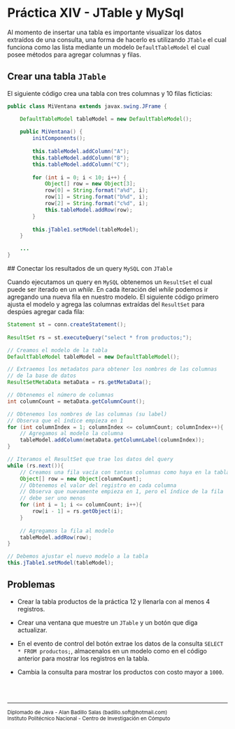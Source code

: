 # Práctica XIV - JTable y MySql

Al momento de insertar una tabla es importante visualizar los datos extraídos de una consulta, una forma de hacerlo es utilizando `JTable` el cual funciona como las lista mediante un modelo `DefaultTableModel` el cual posee métodos para agregar columnas y filas.

## Crear una tabla `JTable`

El siguiente código crea una tabla con tres columnas y 10 filas ficticias:

~~~java
public class MiVentana extends javax.swing.JFrame {

    DefaultTableModel tableModel = new DefaultTableModel();
    
    public MiVentana() {
        initComponents();
        
        this.tableModel.addColumn("A");
        this.tableModel.addColumn("B");
        this.tableModel.addColumn("C");
        
        for (int i = 0; i < 10; i++) {
            Object[] row = new Object[3];
            row[0] = String.format("a%d", i);
            row[1] = String.format("b%d", i);
            row[2] = String.format("c%d", i);
            this.tableModel.addRow(row);
        }
        
        this.jTable1.setModel(tableModel);
    }

    ...
}
~~~

## Conectar los resultados de un query `MySQL` con `JTable`

Cuando ejecutamos un query en `MySQL` obtenemos un `ResultSet` el cual puede ser iterado en un *while*. En cada iteración del *while* podemos ir agregando una nueva fila en nuestro modelo. El siguiente código primero ajusta el modelo y agrega las columnas extraídas del `ResultSet` para despúes agregar cada fila:

~~~java
Statement st = conn.createStatement();
      
ResultSet rs = st.executeQuery("select * from productos;");

// Creamos el modelo de la tabla
DefaultTableModel tableModel = new DefaultTableModel();

// Extraemos los metadatos para obtener los nombres de las columnas
// de la base de datos
ResultSetMetaData metaData = rs.getMetaData();

// Obtenemos el número de columnas
int columnCount = metaData.getColumnCount();

// Obtenemos los nombres de las columnas (su label)
// Observa que el índice empieza en 1
for (int columnIndex = 1; columnIndex <= columnCount; columnIndex++){
    // Agregamos al modelo la columna
    tableModel.addColumn(metaData.getColumnLabel(columnIndex));
}

// Iteramos el ResultSet que trae los datos del query
while (rs.next()){
    // Creamos una fila vacía con tantas columnas como haya en la tabla
    Object[] row = new Object[columnCount];
    // Obtenemos el valor del registro en cada columna
    // Observa que nuevamente empieza en 1, pero el índice de la fila
    // debe ser uno menos
    for (int i = 1; i <= columnCount; i++){
        row[i - 1] = rs.getObject(i);
    }
    
    // Agregamos la fila al modelo
    tableModel.addRow(row);
}

// Debemos ajustar el nuevo modelo a la tabla
this.jTable1.setModel(tableModel);
~~~

## Problemas

* Crear la tabla productos de la práctica 12 y llenarla con al menos 4 registros.

* Crear una ventana que muestre un `JTable` y un botón que diga actualizar.

* En el evento de control del botón extrae los datos de la consulta `SELECT * FROM productos;`, almacenalos en un modelo como en el código anterior para mostrar los registros en la tabla.

* Cambia la consulta para mostrar los productos con costo mayor a `1000`.

<br><br>
<hr>
<small>
Diplomado de Java - Alan Badillo Salas (badillo.soft@hotmail.com)<br>
Instituto Politécnico Nacional - Centro de Investigación en Cómputo
</small>